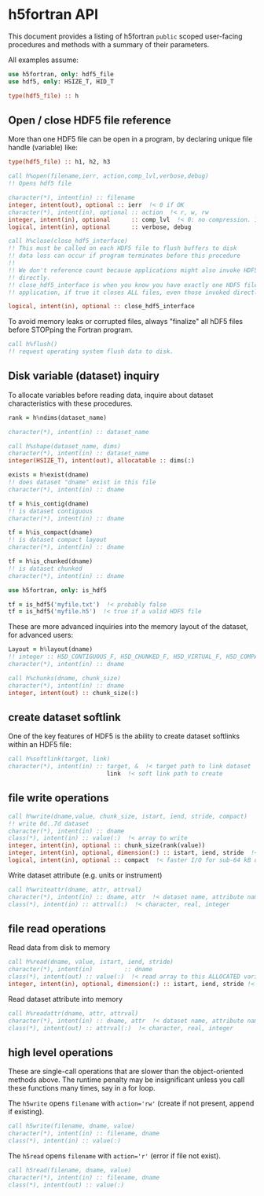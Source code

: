 # h5fortran API

This document provides a listing of h5fortran `public` scoped user-facing procedures and methods with a summary of their parameters.

All examples assume:

```fortran
use h5fortran, only: hdf5_file
use hdf5, only: HSIZE_T, HID_T

type(hdf5_file) :: h
```

## Open / close HDF5 file reference

More than one HDF5 file can be open in a program, by declaring unique file handle (variable) like:

```fortran
type(hdf5_file) :: h1, h2, h3
```

```fortran
call h%open(filename,ierr, action,comp_lvl,verbose,debug)
!! Opens hdf5 file

character(*), intent(in) :: filename
integer, intent(out), optional :: ierr  !< 0 if OK
character(*), intent(in), optional :: action  !< r, w, rw
integer, intent(in), optional      :: comp_lvl  !< 0: no compression. 1-9: ZLIB compression, higher is more compressior
logical, intent(in), optional      :: verbose, debug
```

```fortran
call h%close(close_hdf5_interface)
!! This must be called on each HDF5 file to flush buffers to disk
!! data loss can occur if program terminates before this procedure
!!
!! We don't reference count because applications might also invoke HDF5
!! directly.
!! close_hdf5_interface is when you know you have exactly one HDF5 file in your
!! application, if true it closes ALL files, even those invoked directly from HDF5.

logical, intent(in), optional :: close_hdf5_interface
```

To avoid memory leaks or corrupted files, always "finalize" all hDF5 files before STOPping the Fortran program.

```fortran
call h%flush()
!! request operating system flush data to disk.
```

## Disk variable (dataset) inquiry

To allocate variables before reading data, inquire about dataset characteristics with these procedures.

```fortran
rank = h%ndims(dataset_name)

character(*), intent(in) :: dataset_name
```

```fortran
call h%shape(dataset_name, dims)
character(*), intent(in) :: dataset_name
integer(HSIZE_T), intent(out), allocatable :: dims(:)
```

```fortran
exists = h%exist(dname)
!! does dataset "dname" exist in this file
character(*), intent(in) :: dname
```

```fortran
tf = h%is_contig(dname)
!! is dataset contiguous
character(*), intent(in) :: dname
```

```fortran
tf = h%is_compact(dname)
!! is dataset compact layout
character(*), intent(in) :: dname
```

```fortran
tf = h%is_chunked(dname)
!! is dataset chunked
character(*), intent(in) :: dname
```

```fortran
use h5fortran, only: is_hdf5

tf = is_hdf5('myfile.txt')  !< probably false
tf = is_hdf5('myfile.h5')  !< true if a valid HDF5 file
```

These are more advanced inquiries into the memory layout of the dataset, for advanced users:

```fortran
Layout = h%layout(dname)
!! integer :: H5D_CONTIGUOUS_F, H5D_CHUNKED_F, H5D_VIRTUAL_F, H5D_COMPACT_F
character(*), intent(in) :: dname
```

```fortran
call h%chunks(dname, chunk_size)
character(*), intent(in) :: dname
integer, intent(out) :: chunk_size(:)
```

## create dataset softlink

One of the key features of HDF5 is the ability to create dataset softlinks within an HDF5 file:

```fortran
call h%softlink(target, link)
character(*), intent(in) :: target, &  !< target path to link dataset
                            link  !< soft link path to create
```

## file write operations

```fortran
call h%write(dname,value, chunk_size, istart, iend, stride, compact)
!! write 0d..7d dataset
character(*), intent(in) :: dname
class(*), intent(in) :: value(:)  !< array to write
integer, intent(in), optional :: chunk_size(rank(value))
integer, intent(in), optional, dimension(:) :: istart, iend, stride  !< array slicing
logical, intent(in), optional :: compact  !< faster I/O for sub-64 kB datasets
```

Write dataset attribute (e.g. units or instrument)

```fortran
call h%writeattr(dname, attr, attrval)
character(*), intent(in) :: dname, attr  !< dataset name, attribute name
class(*), intent(in) :: attrval(:)  !< character, real, integer
```

## file read operations

Read data from disk to memory

```fortran
call h%read(dname, value, istart, iend, stride)
character(*), intent(in)         :: dname
class(*), intent(out) :: value(:)  !< read array to this ALLOCATED variable
integer, intent(in), optional, dimension(:) :: istart, iend, stride !< array slicing
```

Read dataset attribute into memory

```fortran
call h%readattr(dname, attr, attrval)
character(*), intent(in) :: dname, attr  !< dataset name, attribute name
class(*), intent(out) :: attrval(:)  !< character, real, integer
```

## high level operations

These are single-call operations that are slower than the object-oriented methods above.
The runtime penalty may be insignificant unless you call these functions many times, say in a for loop.

The `h5write` opens `filename` with `action='rw'` (create if not present, append if existing).

```fortran
call h5write(filename, dname, value)
character(*), intent(in) :: filename, dname
class(*), intent(in) :: value(:)
```

The `h5read` opens `filename` with `action='r'` (error if file not exist).

```fortran
call h5read(filename, dname, value)
character(*), intent(in) :: filename, dname
class(*), intent(out) :: value(:)
```
